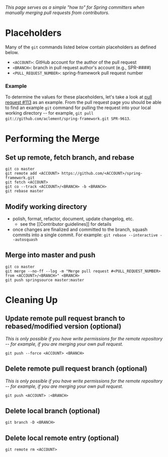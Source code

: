 _This page serves as a simple "how to" for Spring committers when manually merging pull requests from contributors._

# Placeholders

Many of the `git` commands listed below contain placeholders as defined below.

- `<ACCOUNT>`: GitHub account for the author of the pull request
- `<BRANCH>`: branch in pull request author's account (e.g., SPR-####)
- `<PULL_REQUEST_NUMBER>`: spring-framework pull request number

### Example

To determine the values for these placeholders, let's take a look at [pull request #113](https://github.com/SpringSource/spring-framework/pull/113) as an example. From the pull request page you should be able to find an example `git` command for pulling the request into your local working directory -- for example, `git pull git://github.com/aclement/spring-framework.git SPR-9613`.

# Performing the Merge

## Set up remote, fetch branch, and rebase

```shell
git co master
git remote add <ACCOUNT> https://github.com/<ACCOUNT>/spring-framework.git
git fetch <ACCOUNT>
git co --track <ACCOUNT>/<BRANCH> -b <BRANCH>
git rebase master
```

## Modify working directory

- polish, format, refactor, document, update changelog, etc.
  - see the [[Contributor guidelines]] for details
- once changes are finalized and committed to the branch, squash commits
  into a single commit. For example: `git rebase --interactive --autosquash`

## Merge into master and push

```shell
git co master
git merge --no-ff --log -m "Merge pull request #<PULL_REQUEST_NUMBER> from <ACCOUNT>/<BRANCH>" <BRANCH>
git push springsource master:master
```

# Cleaning Up

## Update remote pull request branch to rebased/modified version (optional)

_This is only possible if you have write permissions for the remote repository -- for example, if you are merging your own pull request._

```shell
git push --force <ACCOUNT> <BRANCH>
```

## Delete remote pull request branch (optional)

_This is only possible if you have write permissions for the remote repository -- for example, if you are merging your own pull request._

```shell
git push <ACCOUNT> :<BRANCH>
```

## Delete local branch (optional)

```shell
git branch -D <BRANCH>
```

## Delete local remote entry (optional)

```shell
git remote rm <ACCOUNT>
```
